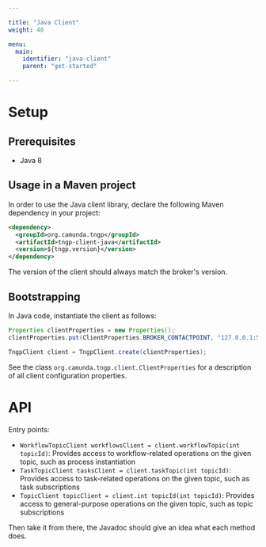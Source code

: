 ```yaml
---

title: "Java Client"
weight: 40

menu:
  main:
    identifier: "java-client"
    parent: "get-started"

---
```


# Setup

## Prerequisites

* Java 8

## Usage in a Maven project

In order to use the Java client library, declare the following Maven dependency in your project:

```xml
<dependency>
  <groupId>org.camunda.tngp</groupId>
  <artifactId>tngp-client-java</artifactId>
  <version>${tngp.version}</version>
</dependency>
```

The version of the client should always match the broker's version.

## Bootstrapping

In Java code, instantiate the client as follows:

```java
Properties clientProperties = new Properties();
clientProperties.put(ClientProperties.BROKER_CONTACTPOINT, "127.0.0.1:51015");

TngpClient client = TngpClient.create(clientProperties);
```

See the class `org.camunda.tngp.client.ClientProperties` for a description of all client configuration properties.

# API

Entry points:

* `WorkflowTopicClient workflowsClient = client.workflowTopic(int topicId)`: Provides access to workflow-related operations on the given topic, such as process instantiation
* `TaskTopicClient tasksClient = client.taskTopic(int topicId)`: Provides access to task-related operations on the given topic, such as task subscriptions
* `TopicClient topicClient = client.int topicId(int topicId)`: Provides access to general-purpose operations on the given topic, such as topic subscriptions

Then take it from there, the Javadoc should give an idea what each method does.
